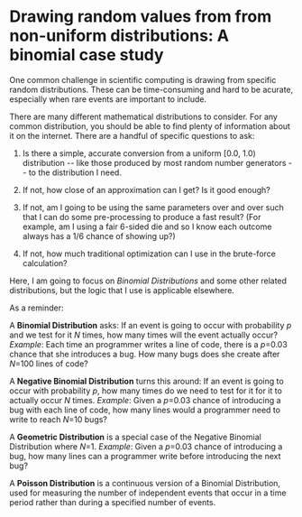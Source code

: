 # Drawing random values from from non-uniform distributions: A binomial case study

One common challenge in scientific computing is drawing from specific random distributions.
These can be time-consuming and hard to be acurate, especially when rare events are
important to include.

There are many different mathematical distributions to consider.  For any common distribution,
you should be able to find plenty of information about it on the internet.  There are a
handful of specific questions to ask:

1. Is there a simple, accurate conversion from a uniform [0.0, 1.0) distribution -- like those
produced by most random number generators -- to the distribution I need.

2. If not, how close of an approximation can I get?  Is it good enough?

3. If not, am I going to be using the same parameters over and over such that I can do some
pre-processing to produce a fast result?  (For example, am I using a fair 6-sided die and so I
know each outcome always has a 1/6 chance of showing up?)

4. If not, how much traditional optimization can I use in the brute-force calculation?

Here, I am going to focus on *Binomial Distributions* and some other related distributions,
but the logic that I use is applicable elsewhere.

As a reminder:

A **Binomial Distribution** asks: If an event is going to occur with probability *p* and we test
for it *N* times, how many times will the event actually occur?  *Example*: Each time an
programmer writes a line of code, there is a *p*=0.03 chance that she introduces a bug.  How many
bugs does she create after *N*=100 lines of code?

A **Negative Binomial Distribution** turns this around:  If an event is going to occur with
probability *p*, how many times do we need to test for it for it to actually occur *N* times.
*Example*: Given a *p*=0.03 chance of introducing a bug with each line of code, how many lines
would a programmer need to write to reach *N*=10 bugs?

A **Geometric Distribution** is a special case of the Negative Binomial Distribution where *N*=1.
*Example*: Given a *p*=0.03 chance of introducing a bug, how many lines can a programmer write
before introducing the next bug?

A **Poisson Distribution** is a continuous version of a Binomial Distribution, used for measuring
the number of independent events that occur in a time period rather than during a specified
number of events.

